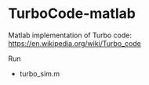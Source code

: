 # TurboCode-matlab
Matlab implementation of Turbo code: https://en.wikipedia.org/wiki/Turbo_code

Run
- turbo_sim.m
